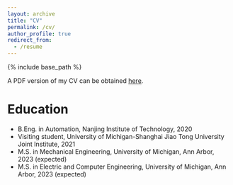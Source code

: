 ```yaml
---
layout: archive
title: "CV"
permalink: /cv/
author_profile: true
redirect_from:
  - /resume
---
```


{% include base_path %}


A PDF version of my CV can be obtained [here](https://www.dropbox.com/s/vm1zeh8ncqyzex9/Resume.pdf?dl=0).

Education
======
* B.Eng. in Automation, Nanjing Institute of Technology, 2020
* Visiting student, University of Michigan-Shanghai Jiao Tong University Joint Institute, 2021
* M.S. in Mechanical Engineering, University of Michigan, Ann Arbor, 2023 (expected)
* M.S. in Electric and Computer Engineering, University of Michigan, Ann Arbor, 2023 (expected)
  
  
